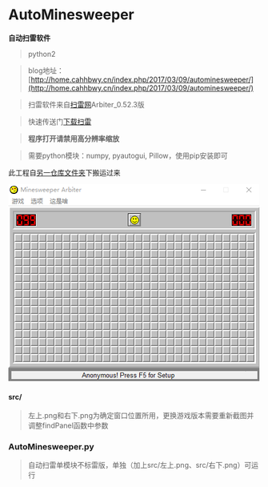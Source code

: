 # AutoMinesweeper
**自动扫雷软件**
>python2

>blog地址：[http://home.cahhbwy.cn/index.php/2017/03/09/autominesweeper/](http://home.cahhbwy.cn/index.php/2017/03/09/autominesweeper/)

>扫雷软件来自[扫雷网](http://saolei.net/Main/Index.asp)Arbiter_0.52.3版

>快速传送门[下载扫雷](http://saolei.net/Download/Arbiter_0.52.3.zip)

>**程序打开请禁用高分辨率缩放**

>需要python模块：numpy, pyautogui, Pillow，使用pip安装即可

此工程自[另一仓库文件夹](https://github.com/cahhbwy/python-workspace/tree/master/AutoMinesweeper)下搬运过来

![示例](src/sample.gif)

#### src/
>左上.png和右下.png为确定窗口位置所用，更换游戏版本需要重新截图并调整findPanel函数中参数

### AutoMinesweeper.py
>自动扫雷单模块不标雷版，单独（加上src/左上.png、src/右下.png）可运行
